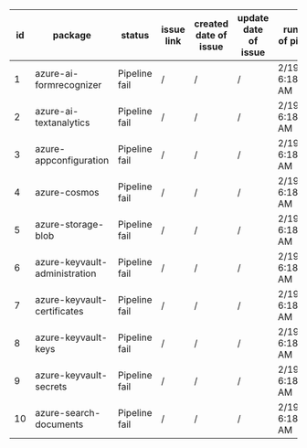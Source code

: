 
| id | package | status | issue link | created date of issue | update date of issue | run date of pipeline |
|----|---------|--------|------------|-----------------------|----------------------| ---------------------|
| 1 | azure-ai-formrecognizer | Pipeline fail | / | / | / | 2/19/2025 6:18:01 AM |
| 2 | azure-ai-textanalytics | Pipeline fail | / | / | / | 2/19/2025 6:18:01 AM |
| 3 | azure-appconfiguration | Pipeline fail | / | / | / | 2/19/2025 6:18:01 AM |
| 4 | azure-cosmos | Pipeline fail | / | / | / | 2/19/2025 6:18:01 AM |
| 5 | azure-storage-blob | Pipeline fail | / | / | / | 2/19/2025 6:18:01 AM |
| 6 | azure-keyvault-administration | Pipeline fail | / | / | / | 2/19/2025 6:18:01 AM |
| 7 | azure-keyvault-certificates | Pipeline fail | / | / | / | 2/19/2025 6:18:01 AM |
| 8 | azure-keyvault-keys | Pipeline fail | / | / | / | 2/19/2025 6:18:01 AM |
| 9 | azure-keyvault-secrets | Pipeline fail | / | / | / | 2/19/2025 6:18:01 AM |
| 10 | azure-search-documents | Pipeline fail | / | / | / | 2/19/2025 6:18:01 AM |